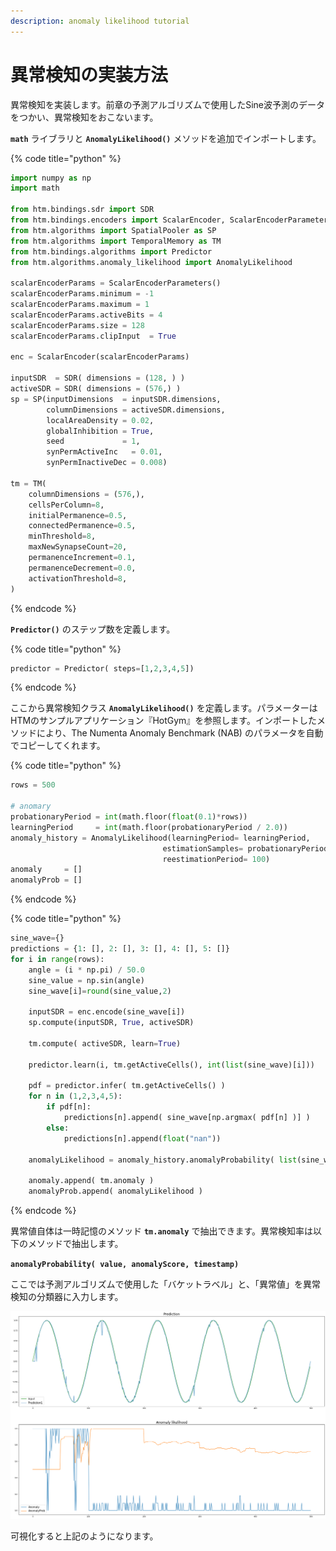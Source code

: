 ```yaml
---
description: anomaly likelihood tutorial
---
```


# 異常検知の実装方法

異常検知を実装します。前章の予測アルゴリズムで使用したSine波予測のデータをつかい、異常検知をおこないます。

**`math`** ライブラリと **`AnomalyLikelihood()`** メソッドを追加でインポートします。

{% code title="python" %}
```python
import numpy as np
import math

from htm.bindings.sdr import SDR
from htm.bindings.encoders import ScalarEncoder, ScalarEncoderParameters
from htm.algorithms import SpatialPooler as SP
from htm.algorithms import TemporalMemory as TM
from htm.bindings.algorithms import Predictor
from htm.algorithms.anomaly_likelihood import AnomalyLikelihood 

scalarEncoderParams = ScalarEncoderParameters()
scalarEncoderParams.minimum = -1
scalarEncoderParams.maximum = 1
scalarEncoderParams.activeBits = 4
scalarEncoderParams.size = 128
scalarEncoderParams.clipInput  = True

enc = ScalarEncoder(scalarEncoderParams)

inputSDR  = SDR( dimensions = (128, ) )
activeSDR = SDR( dimensions = (576,) )
sp = SP(inputDimensions  = inputSDR.dimensions,
        columnDimensions = activeSDR.dimensions,
        localAreaDensity = 0.02,
        globalInhibition = True,
        seed             = 1,
        synPermActiveInc   = 0.01,
        synPermInactiveDec = 0.008)

tm = TM(
    columnDimensions = (576,),
    cellsPerColumn=8,
    initialPermanence=0.5,
    connectedPermanence=0.5,
    minThreshold=8,
    maxNewSynapseCount=20,
    permanenceIncrement=0.1,
    permanenceDecrement=0.0,
    activationThreshold=8,
)
```
{% endcode %}

**`Predictor()`** のステップ数を定義します。

{% code title="python" %}
```python
predictor = Predictor( steps=[1,2,3,4,5])
```
{% endcode %}

ここから異常検知クラス **`AnomalyLikelihood()`** を定義します。パラメーターはHTMのサンプルアプリケーション『HotGym』を参照します。インポートしたメソッドにより、The Numenta Anomaly Benchmark \(NAB\) のパラメータを自動でコピーしてくれます。

{% code title="python" %}
```python
rows = 500

# anomary
probationaryPeriod = int(math.floor(float(0.1)*rows))
learningPeriod     = int(math.floor(probationaryPeriod / 2.0))
anomaly_history = AnomalyLikelihood(learningPeriod= learningPeriod,
                                  estimationSamples= probationaryPeriod - learningPeriod,
                                  reestimationPeriod= 100)
anomaly     = []
anomalyProb = []
```
{% endcode %}

{% code title="python" %}
```python
sine_wave={}
predictions = {1: [], 2: [], 3: [], 4: [], 5: []}
for i in range(rows):
    angle = (i * np.pi) / 50.0
    sine_value = np.sin(angle)
    sine_wave[i]=round(sine_value,2)
    
    inputSDR = enc.encode(sine_wave[i])
    sp.compute(inputSDR, True, activeSDR)

    tm.compute( activeSDR, learn=True)
    
    predictor.learn(i, tm.getActiveCells(), int(list(sine_wave)[i]))

    pdf = predictor.infer( tm.getActiveCells() )
    for n in (1,2,3,4,5):
        if pdf[n]:
            predictions[n].append( sine_wave[np.argmax( pdf[n] )] )
        else:
            predictions[n].append(float("nan"))
    
    anomalyLikelihood = anomaly_history.anomalyProbability( list(sine_wave)[i], tm.anomaly )
    
    anomaly.append( tm.anomaly )
    anomalyProb.append( anomalyLikelihood )
```
{% endcode %}

異常値自体は一時記憶のメソッド **`tm.anomaly`** で抽出できます。異常検知率は以下のメソッドで抽出します。

**`anomalyProbability( value, anomalyScore, timestamp)`**

ここでは予測アルゴリズムで使用した「バケットラベル」と、「異常値」を異常検知の分類器に入力します。

![&#x56F3;6-1](../.gitbook/assets/6-1.png)

可視化すると上記のようになります。

